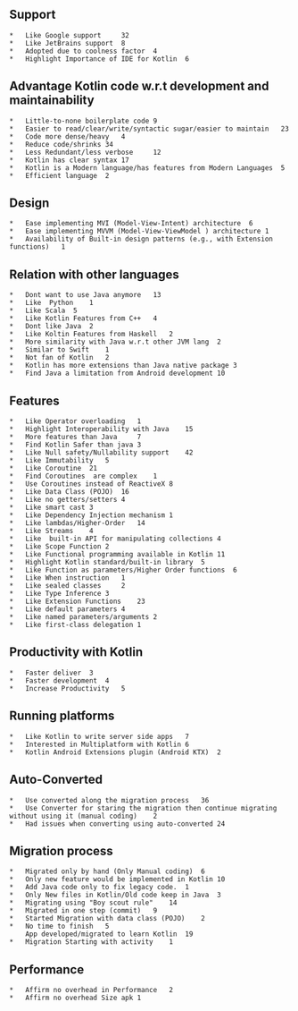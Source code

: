 ## Support			
	*	Like Google support 	32
	*	Like JetBrains support	8
	*	Adopted due to coolness factor	4
	*	Highlight Importance of IDE for Kotlin	6
	
## Advantage Kotlin code w.r.t development and maintainability		
	*	Little-to-none boilerplate code	9
	*	Easier to read/clear/write/syntactic sugar/easier to maintain	23
	*	Code more dense/heavy	4
	*	Reduce code/shrinks	34
	*	Less Redundant/less verbose 	12
	*	Kotlin has clear syntax	17
	*	Kotlin is a Modern language/has features from Modern Languages	5
	*	Efficient language	2
	
## Design			
	*	Ease implementing MVI (Model-View-Intent) architecture	6
	*	Ease implementing MVVM (Model-View-ViewModel ) architecture	1
	*	Availability of Built-in design patterns (e.g., with Extension functions)	1
	
## Relation with other languages			
	*	Dont want to use Java anymore	13
	*	Like  Python	1
	*	Like Scala	5
	*	Like Kotlin Features from C++	4
	*	Dont like Java	2
	*	Like Koltin Features from Haskell	2
	*	More similarity with Java w.r.t other JVM lang	2
	*	Similar to Swift	1
	*	Not fan of Kotlin	2
	*	Kotlin has more extensions than Java native package	3
	*	Find Java a limitation from Android development	10
	
## Features		
	*	Like Operator overloading 	1
	*	Highlight Interoperability with Java	15
	*	More features than Java 	7
	*	Find Kotlin Safer than java	3
	*	Like Null safety/Nullability support	42
	*	Like Immutability	5
	*	Like Coroutine	21
	*	Find Coroutines  are complex	1
	*	Use Coroutines instead of ReactiveX	8
	*	Like Data Class (POJO)	16
	*	Like no getters/setters	4
	*	Like smart cast	3
	*	Like Dependency Injection mechanism	1
	*	Like lambdas/Higher-Order	14
	*	Like Streams	4
	*	Like  built-in API for manipulating collections	4
	*	Like Scope Function	2
	*	Like Functional programming available in Kotlin	11
	*	Highlight Kotlin standard/built-in library	5
	*	Like Function as parameters/Higher Order functions	6
	*	Like When instruction	1
	*	Like sealed classes 	2
	*	Like Type Inference	3
	*	Like Extension Functions	23
	*	Like default parameters	4
	*	Like named parameters/arguments	2
	*	Like first-class delegation	1
	
## Productivity with Kotlin		
	*	Faster deliver	3
	*	Faster development	4
	*	Increase Productivity	5
	
## Running platforms			
	*	Like Kotlin to write server side apps	7
	*	Interested in Multiplatform with Kotlin	6
	*	Kotlin Android Extensions plugin (Android KTX)	2
	
## Auto-Converted			
	*	Use converted along the migration process	36
	*	Use Converter for staring the migration then continue migrating without using it (manual coding)	2
	*	Had issues when converting using auto-converted	24
	
## Migration process			
	*	Migrated only by hand (Only Manual coding)	6
	*	Only new feature would be implemented in Kotlin	10
	*	Add Java code only to fix legacy code. 	1
	*	Only New files in Kotlin/Old code keep in Java	3
	*	Migrating using "Boy scout rule"	14
	*	Migrated in one step (commit)	9
	*	Started Migration with data class (POJO)	2
	*	No time to finish	5
		App developed/migrated to learn Kotlin	19
	*	Migration Starting with activity	1
	
## Performance 			
	*	Affirm no overhead in Performance 	2
	*	Affirm no overhead Size apk	1
			